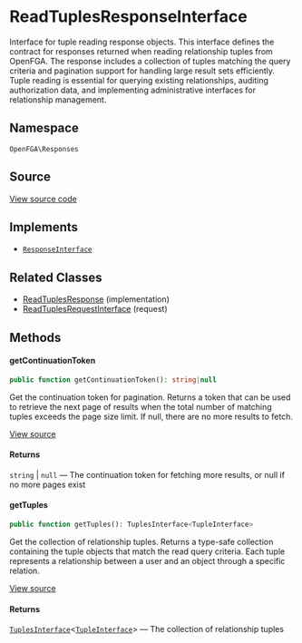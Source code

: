 # ReadTuplesResponseInterface

Interface for tuple reading response objects. This interface defines the contract for responses returned when reading relationship tuples from OpenFGA. The response includes a collection of tuples matching the query criteria and pagination support for handling large result sets efficiently. Tuple reading is essential for querying existing relationships, auditing authorization data, and implementing administrative interfaces for relationship management.

## Namespace

`OpenFGA\Responses`

## Source

[View source code](https://github.com/evansims/openfga-php/blob/main/src/Responses/ReadTuplesResponseInterface.php)

## Implements

* [`ResponseInterface`](ResponseInterface.md)

## Related Classes

* [ReadTuplesResponse](Responses/ReadTuplesResponse.md) (implementation)
* [ReadTuplesRequestInterface](Requests/ReadTuplesRequestInterface.md) (request)

## Methods

#### getContinuationToken

```php
public function getContinuationToken(): string|null

```

Get the continuation token for pagination. Returns a token that can be used to retrieve the next page of results when the total number of matching tuples exceeds the page size limit. If null, there are no more results to fetch.

[View source](https://github.com/evansims/openfga-php/blob/main/src/Responses/ReadTuplesResponseInterface.php#L45)

#### Returns

`string` &#124; `null` — The continuation token for fetching more results, or null if no more pages exist

#### getTuples

```php
public function getTuples(): TuplesInterface<TupleInterface>

```

Get the collection of relationship tuples. Returns a type-safe collection containing the tuple objects that match the read query criteria. Each tuple represents a relationship between a user and an object through a specific relation.

[View source](https://github.com/evansims/openfga-php/blob/main/src/Responses/ReadTuplesResponseInterface.php#L56)

#### Returns

[`TuplesInterface`](Models/Collections/TuplesInterface.md)&lt;[`TupleInterface`](Models/TupleInterface.md)&gt; — The collection of relationship tuples
